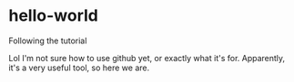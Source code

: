 # hello-world
Following the tutorial

Lol I'm not sure how to use github yet, or exactly what it's for. Apparently, it's a very useful tool, so here we are.
